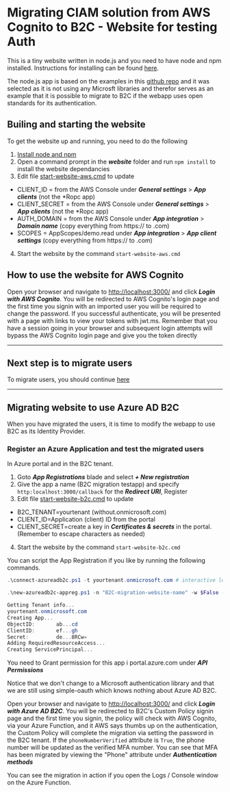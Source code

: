 # Migrating CIAM solution from AWS Cognito to B2C - Website for testing Auth

This is a tiny website written in node.js and you need to have node and npm installed. Instructions for installing can be found [here](https://nodejs.org/en/download/).

The node.js app is based on the examples in this [github repo](https://github.com/lelylan/simple-oauth2) and it was selected as it is not using any Microsft libraries and therefor serves as an example that it is possible to migrate to B2C if the webapp uses open standards for its authentication.

## Builing and starting the website
To get the website up and running, you need to do the following
1. [Install node and npm](https://nodejs.org/en/download/)
2. Open a command prompt in the ***website*** folder and run ``npm install`` to install the website dependancies
3. Edit file [start-website-aws.cmd](start-website-aws.cmd) to update 
* CLIENT_ID = from the AWS Console under ***General settings*** > ***App clients*** (not the *Ropc app)
* CLIENT_SECRET = from the AWS Console under ***General settings*** > ***App clients*** (not the *Ropc app)
* AUTH_DOMAIN = from the AWS Console under ***App integration*** > ***Domain name*** (copy everything from https:// to .com)
* SCOPES = <your-prefix>AppScopes/demo.read under ***App integration*** > ***App client settings*** (copy everything from https:// to .com)
4. Start the website by the command ``start-website-aws.cmd`` 

## How to use the website for AWS Cognito
Open your browser and navigate to [http://localhost:3000/](http://localhost:3000/) and click ***Login with AWS Cognito***. You will be redirected to AWS Cognito's login page and the first time you signin with an imported user you will be required to change the password. If you successful authenticate, you will be presented with a page with links to view your tokens with jwt.ms. Remember that you have a session going in your browser and subsequent login attempts will bypass the AWS Cognito login page and give you the token directly

---
## Next step is to migrate users
To migrate users, you should continue [here](../b2c/README.md)

---
## Migrating website to use Azure AD B2C
When you have migrated the users, it is time to modify the webapp to use B2C as its Identity Provider.

### Register an Azure Application and test the migrated users
In Azure portal and in the B2C tenant.

1. Goto ***App Registrations*** blade and select ***+ New registration***
2. Give the app a name (B2C migration testapp) and specify ``http:localhost:3000/callback`` for the ***Redirect URI***, Register
3. Edit file [start-website-b2c.cmd](start-website-b2c.cmd) to update
* B2C_TENANT=yourtenant (without.onmicrosoft.com)
* CLIENT_ID=Application (client) ID from the portal
* CLIENT_SECRET=create a key in ***Certificates & secrets*** in the portal. (Remember to escape characters as needed) 
4. Start the website by the command ``start-website-b2c.cmd`` 

You can script the App Registration if you like by running the following commands. 

```Powershell
.\connect-azureadb2c.ps1 -t yourtenant.onmicrosoft.com # interactive login using your Azure AD credentials

.\new-azureadb2c-appreg.ps1 -n "B2C-migration-website-name" -w $False -r @("http://localhost:3000/callback")

Getting Tenant info...
yourtenant.onmicrosoft.com
Creating App...
ObjectID:       ab...cd
ClientID:       ef...gh
Secret:         de...8RCw=
Adding RequiredResourceAccess...
Creating ServicePrincipal...
```

You need to Grant permission for this app i portal.azure.com under ***API Permissions***

Notice that we don't change to a Microsoft authentication library and that we are still using simple-oauth which knows nothing about Azure AD B2C.

Open your browser and navigate to [http://localhost:3000/](http://localhost:3000/) and click ***Login with Azure AD B2C***. You will be redirected to B2C's Custom Policy signin page and the first time you signin, the policy will check with AWS Cognito, via your Azure Function, and it AWS says thumbs up on the authentication, the Custom Policy will complete the migration via setting the password in the B2C tenant. If the ``phoneNumberVerified`` attribute is ``True``, the phone number will be updated as the verified MFA number. You can see that MFA has been migrated by viewing the "Phone" attribute under ***Authentication methods***

You can see the migration in action if you open the Logs / Console window on the Azure Function.